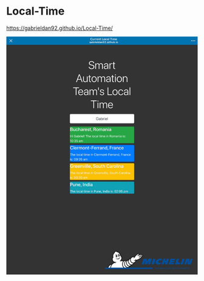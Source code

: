# Local-Time

https://gabrieldan92.github.io/Local-Time/

<a><img src="82859112_623417711561924_612100768882753536_n.jpg"/></a>
